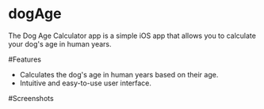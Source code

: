 # dogAge
The Dog Age Calculator app is a simple iOS app that allows you to calculate your dog's age in human years.

#Features

- Calculates the dog's age in human years based on their age.
- Intuitive and easy-to-use user interface.

#Screenshots
